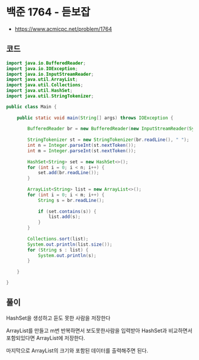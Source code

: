 # 백준 1764 - 듣보잡
- https://www.acmicpc.net/problem/1764

## 코드
``` java
import java.io.BufferedReader;
import java.io.IOException;
import java.io.InputStreamReader;
import java.util.ArrayList;
import java.util.Collections;
import java.util.HashSet;
import java.util.StringTokenizer;

public class Main {
	
	public static void main(String[] args) throws IOException {
		
		BufferedReader br = new BufferedReader(new InputStreamReader(System.in));
		
		StringTokenizer st = new StringTokenizer(br.readLine(), " ");
		int n = Integer.parseInt(st.nextToken());
		int m = Integer.parseInt(st.nextToken());
		
		HashSet<String> set = new HashSet<>();
        for (int i = 0; i < n; i++) {
            set.add(br.readLine());
        }
		
        ArrayList<String> list = new ArrayList<>(); 
        for (int i = 0; i < m; i++) {
            String s = br.readLine();
            
            if (set.contains(s)) {
            	list.add(s);
            }
        }
        
        Collections.sort(list);
        System.out.println(list.size());
        for (String s : list) {
            System.out.println(s);
        }
        
	}

}

```

## 풀이
HashSet을 생성하고 듣도 못한 사람을 저장한다

ArrayList를 만들고 m번 반복하면서 보도못한사람을 입력받아 HashSet과 비교하면서 포함되있다면 ArrayList에 저장한다.

마지막으로 ArrayList의 크기와 포함된 데이터를 출력해주면 된다.
